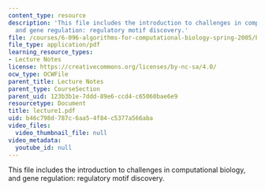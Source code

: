 ```yaml
---
content_type: resource
description: 'This file includes the introduction to challenges in computational biology,
  and gene regulation: regulatory motif discovery.'
file: /courses/6-096-algorithms-for-computational-biology-spring-2005/b46c798d787c6aa54f84c5377a566aba_lecture1.pdf
file_type: application/pdf
learning_resource_types:
- Lecture Notes
license: https://creativecommons.org/licenses/by-nc-sa/4.0/
ocw_type: OCWFile
parent_title: Lecture Notes
parent_type: CourseSection
parent_uid: 123b3b1e-7ddd-89e6-ccd4-c65060bae6e9
resourcetype: Document
title: lecture1.pdf
uid: b46c798d-787c-6aa5-4f84-c5377a566aba
video_files:
  video_thumbnail_file: null
video_metadata:
  youtube_id: null
---
```

This file includes the introduction to challenges in computational biology, and gene regulation: regulatory motif discovery.